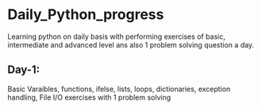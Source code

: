 # Daily_Python_progress
Learning python on daily basis with performing exercises of basic, intermediate and advanced level ans also 1 problem solving question a day.


## Day-1:
Basic Varaibles, functions, ifelse, lists, loops, dictionaries, exception handling, File I/O exercises with 1 problem solving
